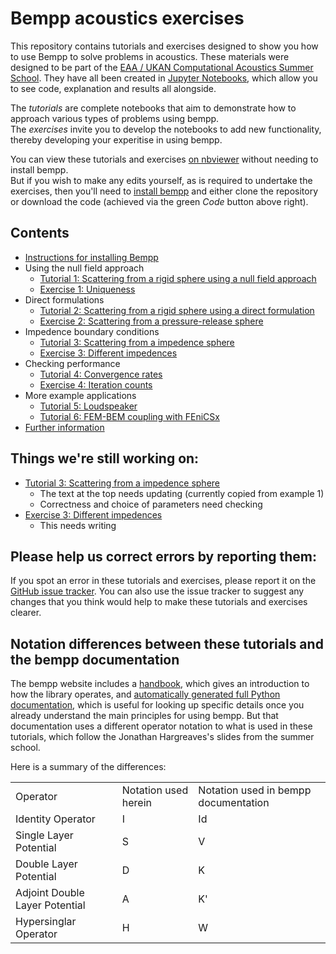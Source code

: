 # Bempp acoustics exercises

This repository contains tutorials and exercises designed to show you how to use Bempp to solve problems in acoustics.
These materials were designed to be part of the [EAA / UKAN Computational Acoustics Summer School](https://acoustics.ac.uk/events/4468/).
They have all been created in [Jupyter Notebooks](https://jupyter.org/), which allow you to see code, explanation and results all alongside.

The <i>tutorials</i> are complete notebooks that aim to demonstrate how to approach various types of problems using bempp.<br>
The <i>exercises</i> invite you to develop the notebooks to add new functionality, thereby developing your experitise in using bempp.

You can view these tutorials and exercises [on nbviewer](https://nbviewer.jupyter.org/github/mscroggs/bempp-acoustic-tutorials/blob/main/README.ipynb) without needing to install bempp. <br>But if you wish to make any edits yourself, as is required to undertake the exercises, then you'll need to [install bempp](tutorials/0_install.ipynb) and either clone the repository or download the code (achieved via the green <i>Code</i> button above right).

## Contents
- [Instructions for installing Bempp](tutorials/0_install.ipynb)
- Using the null field approach
  - [Tutorial 1: Scattering from a rigid sphere using a null field approach](tutorials/1_sphere_scatterer_null_field.ipynb)
  - [Exercise 1: Uniqueness](exercises/1_uniqueness.ipynb)
- Direct formulations
  - [Tutorial 2: Scattering from a rigid sphere using a direct formulation](tutorials/2_sphere_scatterer_direct.ipynb)
  - [Exercise 2: Scattering from a pressure-release sphere](exercises/2_sphere_scatterer.ipynb)
- Impedence boundary conditions
  - [Tutorial 3: Scattering from a impedence sphere](tutorials/3_impedence_scattering.ipynb)
  - [Exercise 3: Different impedences](exercises/3_impedences.ipynb)
- Checking performance
  - [Tutorial 4: Convergence rates](tutorials/4_convergence.ipynb)
  - [Exercise 4: Iteration counts](exercises/4_iterations.ipynb)
- More example applications
  - [Tutorial 5: Loudspeaker](tutorials/5_loudspeaker.ipynb)
  - [Tutorial 6: FEM-BEM coupling with FEniCSx](tutorials/6_fenicsx.ipynb)
- [Further information](tutorials/7_more.ipynb)

## Things we're still working on:
- [Tutorial 3: Scattering from a impedence sphere](tutorials/3_impedence_scattering.ipynb)
  - The text at the top needs updating (currently copied from example 1)
  - Correctness and choice of parameters need checking
- [Exercise 3: Different impedences](exercises/3_impedences.ipynb)
  - This needs writing

## Please help us correct errors by reporting them:
If you spot an error in these tutorials and exercises, please report it
on the [GitHub issue tracker](https://github.com/mscroggs/bempp-acoustic-tutorials/issues).
You can also use the issue tracker to suggest any changes that you think would help
to make these tutorials and exercises clearer.

## Notation differences between these tutorials and the bempp documentation
The bempp website includes a [handbook](https://bempp.com/handbook/index.html), which gives an introduction to how the library operates, and [automatically generated full Python documentation](https://bempp-cl.readthedocs.io/en/latest/), which is useful for looking up specific details once you already understand the main principles for using bempp. But that documentation uses a different operator notation to what is used in these tutorials, which follow the Jonathan Hargreaves's slides from the summer school.

Here is a summary of the differences:
<table>
  <tr>
    <td>Operator</td>
    <td>Notation used herein</td>
    <td>Notation used in bempp documentation</td>
  </tr>
  <tr>
    <td>Identity Operator</td>
    <td>I</td>
    <td>Id</td>
  </tr>
  <tr>
    <td>Single Layer Potential</td>
    <td>S</td>
    <td>V</td>
  </tr>
  <tr>
    <td>Double Layer Potential</td>
    <td>D</td>
    <td>K</td>
  </tr>
  <tr>
    <td>Adjoint Double Layer Potential</td>
    <td>A</td>
    <td>K'</td>
  </tr>
  <tr>
    <td>Hypersinglar Operator</td>
    <td>H</td>
    <td>W</td>
  </tr>
</table>
